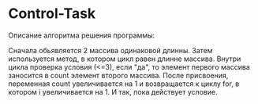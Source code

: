 # Control-Task
Описание алгоритма решения программы:

Сначала обьявляется 2 массива одинаковой длинны. Затем используется метод, в котором цикл равен длинне массива. Внутри цикла проверка условия (<=3), если "да", то элемент первого массива заносится в count элемент второго массива. После присвоения, переменная count увеличивается на 1 и возвращается к циклу for, в котором i увеличивается на 1. И так, пока действует условие.
